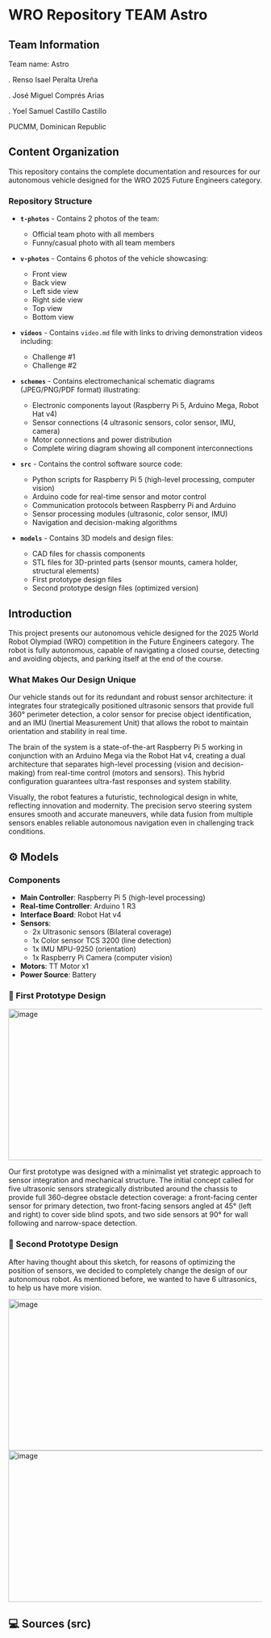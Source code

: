 # WRO Repository TEAM Astro

## Team Information

Team name: Astro

. Renso Isael Peralta Ureña

. José Miguel Comprés Arias

. Yoel Samuel Castillo Castillo

PUCMM, Dominican Republic

## Content Organization

This repository contains the complete documentation and resources for our autonomous vehicle designed for the WRO 2025 Future Engineers category.

### Repository Structure

* **`t-photos`** - Contains 2 photos of the team:
  * Official team photo with all members
  * Funny/casual photo with all team members

* **`v-photos`** - Contains 6 photos of the vehicle showcasing:
  * Front view
  * Back view
  * Left side view
  * Right side view
  * Top view
  * Bottom view

* **`videos`** - Contains `video.md` file with links to driving demonstration videos including:
  * Challenge #1
  * Challenge #2

* **`schemes`** - Contains electromechanical schematic diagrams (JPEG/PNG/PDF format) illustrating:
  * Electronic components layout (Raspberry Pi 5, Arduino Mega, Robot Hat v4)
  * Sensor connections (4 ultrasonic sensors, color sensor, IMU, camera)
  * Motor connections and power distribution
  * Complete wiring diagram showing all component interconnections

* **`src`** - Contains the control software source code:
  * Python scripts for Raspberry Pi 5 (high-level processing, computer vision)
  * Arduino code for real-time sensor and motor control
  * Communication protocols between Raspberry Pi and Arduino
  * Sensor processing modules (ultrasonic, color sensor, IMU)
  * Navigation and decision-making algorithms

* **`models`** - Contains 3D models and design files:
  * CAD files for chassis components
  * STL files for 3D-printed parts (sensor mounts, camera holder, structural elements)
  * First prototype design files
  * Second prototype design files (optimized version)

## Introduction
This project presents our autonomous vehicle designed for the 2025 World Robot Olympiad (WRO) competition in the Future Engineers category. The robot is fully autonomous, capable of navigating a closed course, detecting and avoiding objects, and parking itself at the end of the course.

### What Makes Our Design Unique

Our vehicle stands out for its redundant and robust sensor architecture: it integrates four strategically positioned ultrasonic sensors that provide full 360° perimeter detection, a color sensor for precise object identification, and an IMU (Inertial Measurement Unit) that allows the robot to maintain orientation and stability in real time.

The brain of the system is a state-of-the-art Raspberry Pi 5 working in conjunction with an Arduino Mega via the Robot Hat v4, creating a dual architecture that separates high-level processing (vision and decision-making) from real-time control (motors and sensors). This hybrid configuration guarantees ultra-fast responses and system stability.

Visually, the robot features a futuristic, technological design in white, reflecting innovation and modernity. The precision servo steering system ensures smooth and accurate maneuvers, while data fusion from multiple sensors enables reliable autonomous navigation even in challenging track conditions.

## ⚙️ Models

### Components
- **Main Controller**: Raspberry Pi 5 (high-level processing)
- **Real-time Controller**: Arduino 1 R3
- **Interface Board**: Robot Hat v4
- **Sensors**:
  - 2x Ultrasonic sensors (Bilateral coverage)
  - 1x Color sensor TCS 3200 (line detection)
  - 1x IMU MPU-9250 (orientation)
  - 1x Raspberry Pi Camera (computer vision)
- **Motors**: TT Motor x1
- **Power Source**: Battery

### 🚀 First Prototype Design

<img width="611" height="300" alt="image" src="https://github.com/user-attachments/assets/3b4e8dc8-8090-4ecc-8f10-5860a87f4374" />

Our first prototype was designed with a minimalist yet strategic approach to sensor integration and mechanical structure. The initial concept called for five ultrasonic sensors strategically distributed around the chassis to provide full 360-degree obstacle detection coverage: a front-facing center sensor for primary detection, two front-facing sensors angled at 45° (left and right) to cover side blind spots, and two side sensors at 90° for wall following and narrow-space detection.

### 🚀 Second Prototype Design

After having thought about this sketch, for reasons of optimizing the position of sensors, we decided to completely change the design of our autonomous robot. As mentioned before, we wanted to have 6 ultrasonics, to help us have more vision.

<img width="611" height="300" alt="image" src="https://github.com/user-attachments/assets/1e7915e2-b183-4115-982e-7833c104bb1c" />

<img width="611" height="300" alt="image" src="https://github.com/user-attachments/assets/5bd1bc20-b3f7-4b07-879e-12e24e8cacb6" />

## 💻 Sources (src)






